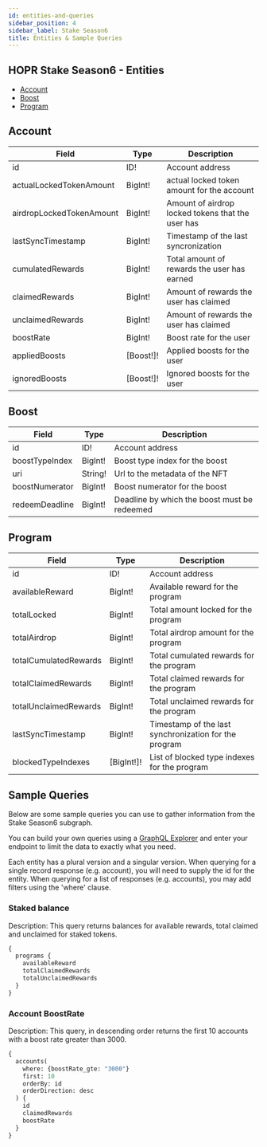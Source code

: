 ```yaml
---
id: entities-and-queries
sidebar_position: 4
sidebar_label: Stake Season6
title: Entities & Sample Queries
---
```


## HOPR Stake Season6 - Entities

- [Account](#account)
- [Boost](#boost)
- [Program](#program)

## Account

| Field                    | Type      | Description                                       |
| ------------------------ | --------- | ------------------------------------------------- |
| id                       | ID!       | Account address                                   |
| actualLockedTokenAmount  | BigInt!   | actual locked token amount for the account        |
| airdropLockedTokenAmount | BigInt!   | Amount of airdrop locked tokens that the user has |
| lastSyncTimestamp        | BigInt!   | Timestamp of the last syncronization              |
| cumulatedRewards         | BigInt!   | Total amount of rewards the user has earned       |
| claimedRewards           | BigInt!   | Amount of rewards the user has claimed            |
| unclaimedRewards         | BigInt!   | Amount of rewards the user has claimed            |
| boostRate                | BigInt!   | Boost rate for the user                           |
| appliedBoosts            | [Boost!]! | Applied boosts for the user                       |
| ignoredBoosts            | [Boost!]! | Ignored boosts for the user                       |

## Boost

| Field          | Type    | Description                                  |
| -------------- | ------- | -------------------------------------------- |
| id             | ID!     | Account address                              |
| boostTypeIndex | BigInt! | Boost type index for the boost               |
| uri            | String! | Url to the metadata of the NFT               |
| boostNumerator | BigInt! | Boost numerator for the boost                |
| redeemDeadline | BigInt! | Deadline by which the boost must be redeemed |

## Program

| Field                 | Type       | Description                                           |
| --------------------- | ---------- | ----------------------------------------------------- |
| id                    | ID!        | Account address                                       |
| availableReward       | BigInt!    | Available reward for the program                      |  
| totalLocked           | BigInt!    | Total amount locked for the program                   |
| totalAirdrop          | BigInt!    | Total airdrop amount for the program                  |
| totalCumulatedRewards | BigInt!    | Total cumulated rewards for the program               |
| totalClaimedRewards   | BigInt!    | Total claimed rewards for the program                 |
| totalUnclaimedRewards | BigInt!    | Total unclaimed rewards for the program               |
| lastSyncTimestamp     | BigInt!    | Timestamp of the last synchronization for the program |
| blockedTypeIndexes    | [BigInt!]! | List of blocked type indexes for the program          |

## Sample Queries

Below are some sample queries you can use to gather information from the Stake Season6 subgraph.

You can build your own queries using a [GraphQL Explorer](https://graphiql-online.com/graphiql) and enter your endpoint to limit the data to exactly what you need.

Each entity has a plural version and a singular version. When querying for a single record response (e.g. account), you will need to supply the id for the entity. When querying for a list of responses (e.g. accounts), you may add filters using the 'where' clause.

### Staked balance

Description: This query returns balances for available rewards, total claimed and unclaimed for staked tokens.

```graphql
{
  programs {
    availableReward
    totalClaimedRewards
    totalUnclaimedRewards
  }
}
```

### Account BoostRate

Description: This query, in descending order returns the first 10 accounts with a boost rate greater than 3000.

```graphql
{
  accounts(
    where: {boostRate_gte: "3000"}
    first: 10
    orderBy: id
    orderDirection: desc
  ) {
    id
    claimedRewards
    boostRate
  }
}
```
